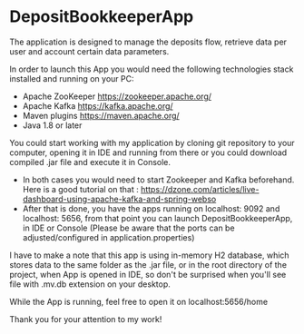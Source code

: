 # DepositBookkeeperApp

The application is designed to manage the deposits flow, retrieve data per user and account certain data parameters.

In order to launch this App you would need the following technologies stack installed and running on your PC:

- Apache ZooKeeper https://zookeeper.apache.org/
- Apache Kafka https://kafka.apache.org/
- Maven plugins https://maven.apache.org/
- Java 1.8 or later 

You could start working with my application by cloning git repository to your computer, opening it in IDE and running from there or you could download compiled .jar file and execute it in Console.

- In both cases you would need to start Zookeeper and Kafka beforehand. Here is a good tutorial on that : https://dzone.com/articles/live-dashboard-using-apache-kafka-and-spring-webso
- After that is done, you have the apps running on localhost: 9092 and localhost: 5656, from that point you can launch DepositBookkeeperApp, in IDE or Console (Please be aware that the ports can be adjusted/configured in application.properties)

I have to make a note that this app is using in-memory H2 database, which stores data to the same folder as the .jar file, or in the root directory of the project, when App is opened in IDE, so don't be surprised when you'll see file with .mv.db extension on your desktop.

While the App is running, feel free to open it on localhost:5656/home


Thank you for your attention to my work! 
